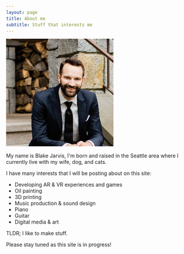 ```yaml
---
layout: page
title: About me
subtitle: Stuff that interests me
---
```


![ProfilePic](/assets/img/profile-pic.png)

My name is Blake Jarvis, I'm born and raised in the Seattle area where I currently live with my wife, dog, and cats. 

I have many interests that I will be posting about on this site:

- Developing AR & VR experiences and games
- Oil painting
- 3D printing
- Music production & sound design
- Piano
- Guitar
- Digital media & art

TLDR; I like to make stuff.

Please stay tuned as this site is in progress!
